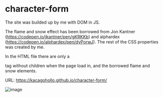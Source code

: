 # character-form

The site was builded up by me with DOM in JS.

The flame and snow effect has been borrowed from Jon Kantner (https://codepen.io/jkantner/pen/gKRKKb) and alphardex (https://codepen.io/alphardex/pen/dyPorwJ).
The rest of the CSS properties was created by me.

In the HTML file there are only a <div id='root'> tag without children when the page load in, and the borrowed flame and snow elements.

URL: https://kacagohollo.github.io/character-form/

![image](https://user-images.githubusercontent.com/64640272/156787801-1b637a4b-6098-4728-b404-2e07ba2399d5.png)
